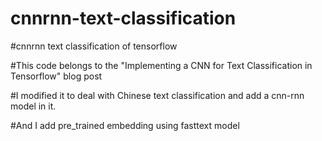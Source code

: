# cnnrnn-text-classification

#cnnrnn text classification of tensorflow

#This code belongs to the "Implementing a CNN for Text Classification in Tensorflow" blog post

#I modified it to deal with Chinese text classification and add a cnn-rnn model in it.

#And I add pre_trained embedding using fasttext model
